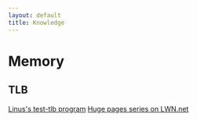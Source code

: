```yaml
---
layout: default
title: Knowledge
---
```

# Memory
## TLB
[Linus's test-tlb program](https://github.com/torvalds/test-tlb)
[Huge pages series on LWN.net](https://lwn.net/Articles/374424/)

